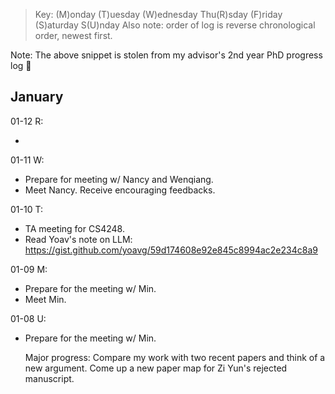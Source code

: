 

> Key: (M)onday (T)uesday (W)ednesday Thu(R)sday (F)riday (S)aturday S(U)nday
> Also note: order of log is reverse chronological order, newest first.

Note: The above snippet is stolen from my advisor's 2nd year PhD progress log 🤣



## January

01-12 R:

- 



01-11 W:

- Prepare for meeting w/ Nancy and Wenqiang. 
- Meet Nancy. Receive encouraging feedbacks. 



01-10 T:

- TA meeting for CS4248. 
- Read Yoav's note on LLM: https://gist.github.com/yoavg/59d174608e92e845c8994ac2e234c8a9 



01-09 M:

- Prepare for the meeting w/ Min. 
- Meet Min. 



01-08 U:

- Prepare for the meeting w/ Min. 

  Major progress: Compare my work with two recent papers and think of a new argument. Come up a new paper map for Zi Yun's rejected manuscript. 

  
